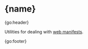 # {name}

{go:header}

Utilities for dealing with [web manifests](https://www.w3.org/TR/appmanifest/).

{go:footer}
